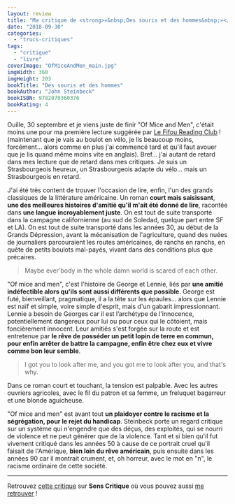 ```yaml
---
layout: review
title: "Ma critique de <strong>«&nbsp;Des souris et des hommes&nbsp;»</strong> de <em>John Steinbeck</em>"
date: "2018-09-30"
categories: 
  - "trucs-critiques"
tags: 
  - "critique"
  - "livre"
coverImage: "OfMiceAndMen_main.jpg"
imgWidth: 360
imgHeight: 203
bookTitle: "Des souris et des hommes"
bookAuthor: "John Steinbeck"
bookISBN: 9782070360376   
bookRating: 4
---
```


Ouille, 30 septembre et je viens juste de finir "Of Mice and Men", c'était moins une pour ma première lecture suggérée par [Le Fifou Reading Club](https://www.facebook.com/groups/283686568904144/) ! (maintenant que je vais au boulot en vélo, je lis beaucoup moins, forcément... alors comme en plus j'ai commencé tard et qu'il faut avouer que je lis quand même moins vite en anglais). Bref... j'ai autant de retard dans mes lecture que de retard dans mes critiques. Je suis un Strasbourgeois heureux, un Strasbourgeois adapte du vélo... mais un Strasbourgeois en retard.

J'ai été très content de trouver l'occasion de lire, enfin, l'un des grands classiques de la littérature américaine. Un roman **court mais saisissant**, **une des meilleures histoires d'amitié qu'il m'ait été donné de lire**, racontée dans **une langue incroyablement juste**. On est tout de suite transporté dans la campagne californienne (au sud de Soledad, quelque part entre SF et LA). On est tout de suite transporté dans les années 30, au début de la Grands Dépression, avant la mécanisation de l'agriculture, quand des nuées de journaliers parcouraient les routes américaines, de ranchs en ranchs, en quête de petits boulots mal-payés, vivant dans des conditions plus que précaires.

<blockquote class="citation" lang="en">Maybe ever’body in the whole damn world is scared of each other.</blockquote>

"Of mice and men", c'est l'histoire de George et Lennie, liés par **une amitié indéfectible alors qu'ils sont aussi différents que possible**. George est futé, bienveillant, pragmatique, il a la tête sur les épaules... alors que Lennie est naïf et simple, voire simple d'esprit, mais d'un gabarit impressionnant. Lennie a besoin de Georges car il est l’archétype de l'innocence, potentiellement dangereux pour lui ou pour ceux qui le côtoient, mais foncièrement innocent. Leur amitiés s'est forgée sur la route et est entretenue par **le rêve de posséder un petit lopin de terre en commun, pour enfin arrêter de battre la campagne, enfin être chez eux et vivre comme bon leur semble**.

<blockquote class="citation" lang="en">I got you to look after me, and you got me to look after you, and that's why.</blockquote>

Dans ce roman court et touchant, la tension est palpable. Avec les autres ouvriers agricoles, avec le fil du patron et sa femme, un freluquet bagarreur et une blonde aguicheuse.

"Of mice and men" est avant tout **un plaidoyer contre le racisme et la ségrégation, pour le rejet du handicap**. Steinbeck porte un regard critique sur un système qui n'engendre que des déçus, des exploités, qui se nourri de violence et ne peut générer que de la violence. Tant et si bien qu'il fut vivement critiqué dans les années 50 à cause de ce portrait cruel qu'il faisait de l'Amérique, **bien loin du rêve américain**, puis ensuite dans les années 90 car il montrait crument, et, oh horreur, avec le mot en "n", le racisme ordinaire de cette société.

* * *

Retrouvez [cette critique](https://www.senscritique.com/livre/Des_souris_et_des_hommes/critique/119303847) sur **Sens Critique** où vous pouvez aussi [me retrouver](http://www.senscritique.com/Arnaud_Malon) !

